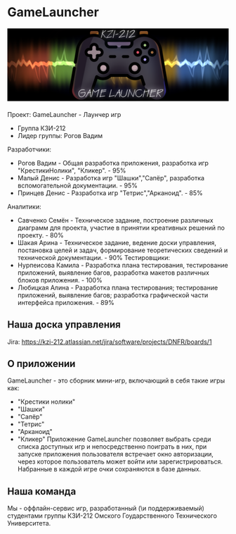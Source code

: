 # GameLauncher

<h4 align="center">
  <img alt="background" src="GameLauncher.png">
</h4>

Проект: GameLauncher - Лаунчер игр
 - Группа КЗИ-212
 - Лидер группы: Рогов Вадим

Разработчики:
- Рогов Вадим - Общая разработка приложения, разработка игр "КрестикиНолики", "Кликер". - 95%
- Малый Денис - Разработка игр "Шашки","Сапёр", разработка вспомогательной документации. - 95%
- Принцев Денис - Разработка игр "Тетрис","Арканоид". - 85%

Аналитики:
   - Савченко Семён - Техническое задание, построение различных диаграмм для проекта, участие в принятии креативных решений по проекту. - 80%
   - Шакая Арина - Техническое задание, ведение доски управления, постановка целей и задач, формирование теоретических сведений и технической документации. - 90%
Тестировщики:
   - Нурпеисова Камила - Разработка плана тестирования, тестирование приложений, выявление багов, разработка макетов различных блоков приложения. - 100%
   - Любицкая Алина - Разработка плана тестирования; тестирование приложений, выявление багов;
разработка графической части интерфейса приложения. - 89%

## Наша доска управления

Jira: https://kzi-212.atlassian.net/jira/software/projects/DNFR/boards/1

## О приложении

GameLauncher - это сборник мини-игр, включающий в себя такие игры как:
 - "Крестики нолики"
 - "Шашки"
 - "Сапёр"
 - "Тетрис"
 - "Арканоид"
 - "Кликер"
Приложение GameLauncher позволяет выбрать среди списка доступных игр и непосредственно поиграть в них,
при запуске приложения пользователя встречает окно авторизации, через которое пользователь может войти или зарегистрироваться.
Набранные в каждой игре очки сохраняются в базе данных.

## Наша команда

Мы - оффлайн-сервис игр, разработанный (\\и поддерживаемый) студентами группы КЗИ-212 Омского Гоударственного Технического Университета.
